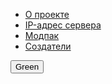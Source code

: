 - [О проекте](/ru/about)
- [IP-адрес сервера](/ru/ip)
- [Модпак](/ru/modpack)
- [Создатели](/ru/contributors)

<link rel="stylesheet" href="assets/css/style.css"> <button class="btn">Green</button>
